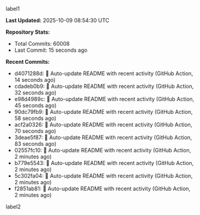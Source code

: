 
label1 
<!-- ACTIVITY_START -->
**Last Updated:** 2025-10-09 08:54:30 UTC

**Repository Stats:**
- Total Commits: 60008
- Last Commit: 15 seconds ago

**Recent Commits:**
- d4071288d: 🤖 Auto-update README with recent activity (GitHub Action, 14 seconds ago)
- cdadeb0b9: 🤖 Auto-update README with recent activity (GitHub Action, 32 seconds ago)
- e98d4989c: 🤖 Auto-update README with recent activity (GitHub Action, 45 seconds ago)
- 90dc79fb9: 🤖 Auto-update README with recent activity (GitHub Action, 58 seconds ago)
- acf2a0326: 🤖 Auto-update README with recent activity (GitHub Action, 70 seconds ago)
- 3deae5f87: 🤖 Auto-update README with recent activity (GitHub Action, 83 seconds ago)
- 02557fc10: 🤖 Auto-update README with recent activity (GitHub Action, 2 minutes ago)
- b779e5543: 🤖 Auto-update README with recent activity (GitHub Action, 2 minutes ago)
- 5c302fa04: 🤖 Auto-update README with recent activity (GitHub Action, 2 minutes ago)
- f2851ab81: 🤖 Auto-update README with recent activity (GitHub Action, 2 minutes ago)
<!-- ACTIVITY_END -->

label2
